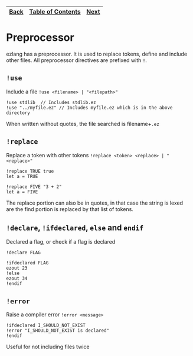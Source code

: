 [Back](02controlflow.md) | [Table of Contents](tableofcontents.md) | [Next](04functions.md)
---                  | ---                                     | ---

# Preprocessor

ezlang has a preprocessor. It is used to replace tokens, define and include other files.
All preprocessor directives are prefixed with `!`.

## `!use`
Include a file
`!use <filename> | "<filepath>"`


```
!use stdlib  // Includes stdlib.ez
!use "../myfile.ez" // Includes myfile.ez which is in the above directory
```

When written without quotes, the file searched is filename+`.ez`

## `!replace`
Replace a token with other tokens
`!replace <token> <replace> | "<replace>"`


```
!replace TRUE true
let a = TRUE
```
```
!replace FIVE "3 + 2"
let a = FIVE
```
The replace portion can also be in quotes, in that case the string is lexed are the find portion is replaced by that list of tokens.

## `!declare`, `!ifdeclared`, `else` and `endif`
Declared a flag, or check if a flag is declared
```
!declare FLAG

!ifdeclared FLAG
ezout 23
!else
ezout 34
!endif
```

## `!error`
Raise a compiler error
`!error <message>`


```
!ifdeclared I_SHOULD_NOT_EXIST
!error "I_SHOULD_NOT_EXIST is declared"
!endif
```

Useful for not including files twice
